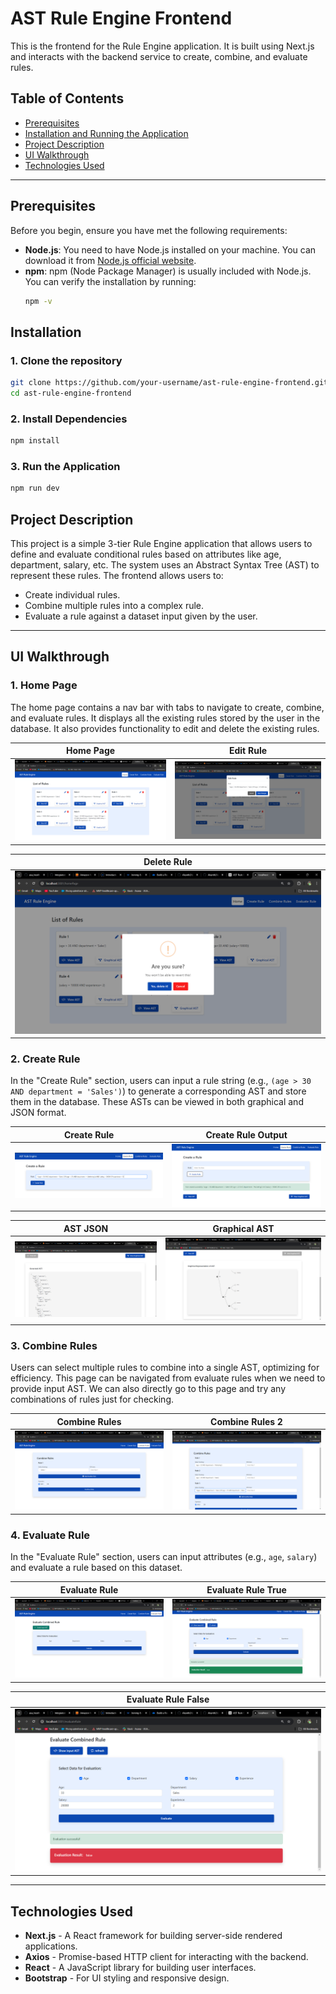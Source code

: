 # AST Rule Engine Frontend

This is the frontend for the Rule Engine application. It is built using Next.js and interacts with the backend service to create, combine, and evaluate rules.

## Table of Contents
- [Prerequisites](#prerequisites)
- [Installation and Running the Application](#installation)
- [Project Description](#project-description)
- [UI Walkthrough](#ui-walkthrough)
- [Technologies Used](#technologies-used)

---

## Prerequisites

Before you begin, ensure you have met the following requirements:

- **Node.js**: You need to have Node.js installed on your machine. You can download it from [Node.js official website](https://nodejs.org/).
- **npm**: npm (Node Package Manager) is usually included with Node.js. You can verify the installation by running:
  ```bash
  npm -v
  ```

## Installation

### 1. Clone the repository
```bash
git clone https://github.com/your-username/ast-rule-engine-frontend.git
cd ast-rule-engine-frontend
```

### 2. Install Dependencies
```bash
npm install
```

### 3. Run the Application
```bash
npm run dev
```

## Project Description

This project is a simple 3-tier Rule Engine application that allows users to define and evaluate conditional rules based on attributes like age, department, salary, etc. The system uses an Abstract Syntax Tree (AST) to represent these rules. The frontend allows users to:

- Create individual rules.
- Combine multiple rules into a complex rule.
- Evaluate a rule against a dataset input given by the user.

---

## UI Walkthrough

### 1. Home Page

The home page contains a nav bar with tabs to navigate to create, combine, and evaluate rules. It displays all the existing rules stored by the user in the database. It also provides functionality to edit and delete the existing rules.

| Home Page | Edit Rule |
|-----------|-----------|
| ![Home Page](readme_images/HomePageRules.png) | ![Edit Rule](readme_images/EditRule.png) |

| Delete Rule |
|-------------|
| ![Delete Rule](readme_images/DeleteRule.png) |

### 2. Create Rule

In the "Create Rule" section, users can input a rule string (e.g., `(age > 30 AND department = 'Sales')`) to generate a corresponding AST and store them in the database. These ASTs can be viewed in both graphical and JSON format.

| Create Rule | Create Rule Output |
|-------------|---------------------|
| ![Create Rule](readme_images/CreateRule.png) | ![Create Rule Output](readme_images/CreateRuleOutput.png) |

| AST JSON | Graphical AST |
|----------|---------------|
| ![AST JSON](readme_images/ASTJson.png) | ![Graphical AST](readme_images/GraphicalAST.png) |

### 3. Combine Rules

Users can select multiple rules to combine into a single AST, optimizing for efficiency. This page can be navigated from evaluate rules when we need to provide input AST. We can also directly go to this page and try any combinations of rules just for checking.

| Combine Rules | Combine Rules 2 |
|---------------|-----------------|
| ![Combine Rules](readme_images/CombineRules.png) | ![Combine Rules 2](readme_images/CombineRules2.png) |

### 4. Evaluate Rule

In the "Evaluate Rule" section, users can input attributes (e.g., `age`, `salary`) and evaluate a rule based on this dataset.

| Evaluate Rule | Evaluate Rule True |
|---------------|---------------------|
| ![Evaluate Rule](readme_images/EvaluateRule.png) | ![Evaluate Rule True](readme_images/EvaluateRuleTrue.png) |

| Evaluate Rule False |
|---------------------|
| ![Evaluate Rule False](readme_images/EvaluateRuleFalse.png) |

---

## Technologies Used

- **Next.js** - A React framework for building server-side rendered applications.
- **Axios** - Promise-based HTTP client for interacting with the backend.
- **React** - A JavaScript library for building user interfaces.
- **Bootstrap** - For UI styling and responsive design.